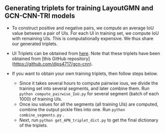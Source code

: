 ## Generating triplets for training LayoutGMN and GCN-CNN-TRI models

* To construct positive and negative pairs, we compute an average IoU value between a pair of UIs. For each UI in training set, we compute IoU with remaining UIs. This is computationally expensive. We thus share our generated triplets.

* UI Triplets can be obtained from [here](https://drive.google.com/drive/folders/1Qp94A2NQLdBcgaIEuJDJIffk5NHxIVxH?usp=sharing). Note that these triplets have been obtained from [this GitHub repository] (https://github.com/dips4717/gcn-cnn).

* If you want to obtain your own training triplets, then follow steps below.
	* Since it takes several hours to compute pairwise ious, we divide the training set into several segments, and later combine them. Run `python compute_pairwise_IoU.py` for several segment (batch of each 1000) of training UIs. 
	* Once iou values for all the segments (all training UIs) are computed, combine the output pickle files into one. Run `python combine_segments.py` .
	* Next, run `python get_APN_triplet_dict.py` to get the final dictionary of the triplets. 
